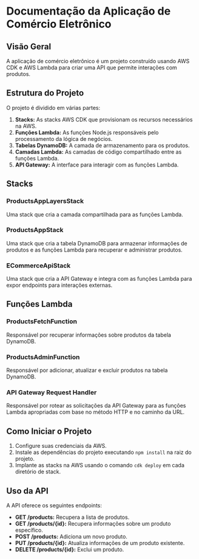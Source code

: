# Documentação da Aplicação de Comércio Eletrônico

## Visão Geral

A aplicação de comércio eletrônico é um projeto construído usando AWS CDK e AWS Lambda para criar uma API que permite interações com produtos.

## Estrutura do Projeto

O projeto é dividido em várias partes:

1. **Stacks:** As stacks AWS CDK que provisionam os recursos necessários na AWS.
2. **Funções Lambda:** As funções Node.js responsáveis pelo processamento da lógica de negócios.
3. **Tabelas DynamoDB:** A camada de armazenamento para os produtos.
4. **Camadas Lambda:** As camadas de código compartilhado entre as funções Lambda.
5. **API Gateway:** A interface para interagir com as funções Lambda.

## Stacks

### ProductsAppLayersStack

Uma stack que cria a camada compartilhada para as funções Lambda.

### ProductsAppStack

Uma stack que cria a tabela DynamoDB para armazenar informações de produtos e as funções Lambda para recuperar e administrar produtos.

### ECommerceApiStack

Uma stack que cria a API Gateway e integra com as funções Lambda para expor endpoints para interações externas.

## Funções Lambda

### ProductsFetchFunction

Responsável por recuperar informações sobre produtos da tabela DynamoDB.

### ProductsAdminFunction

Responsável por adicionar, atualizar e excluir produtos na tabela DynamoDB.

### API Gateway Request Handler

Responsável por rotear as solicitações da API Gateway para as funções Lambda apropriadas com base no método HTTP e no caminho da URL.

## Como Iniciar o Projeto

1. Configure suas credenciais da AWS.
2. Instale as dependências do projeto executando `npm install` na raiz do projeto.
3. Implante as stacks na AWS usando o comando `cdk deploy` em cada diretório de stack.

## Uso da API

A API oferece os seguintes endpoints:

- **GET /products:** Recupera a lista de produtos.
- **GET /products/{id}:** Recupera informações sobre um produto específico.
- **POST /products:** Adiciona um novo produto.
- **PUT /products/{id}:** Atualiza informações de um produto existente.
- **DELETE /products/{id}:** Exclui um produto.
